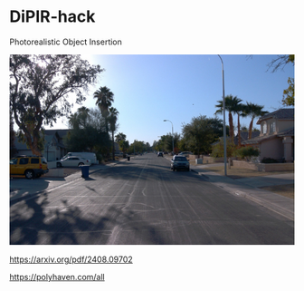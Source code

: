 # DiPIR-hack
Photorealistic Object Insertion

![image](./multi_bg.jpg)

https://arxiv.org/pdf/2408.09702

https://polyhaven.com/all